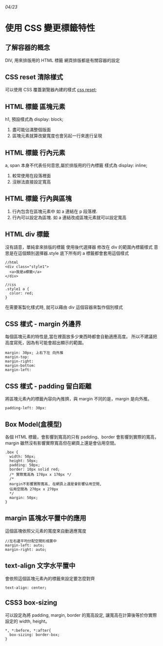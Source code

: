 ###### 04/23

# 使用 CSS 變更標籤特性

## 了解容器的概念

DIV, 用來排版用的 HTML 標籤
網頁排版都是有關容器的設定

## CSS reset 清除樣式

可以使用 CSS 覆蓋瀏覽器內建的樣式
[css reset](https://meyerweb.com/eric/tools/css/reset/);

## HTML 標籤 區塊元素

h1,
預設樣式為 display: block;

1. 盡可能佔滿整個版面
2. 區塊元素就算改變寬度也會另起一行來進行呈現

## HTML 標籤 行內元素

a,
span 本身不代表任何意思,屬於排版用的行內標籤
樣式為 display: inline;

1. 較常使用在段落裡面
2. 沒辦法直接設定寬高

## HTML 標籤 行內與區塊

1. 行內包含在區塊元素中 如 a 連結在 p 段落裡.
2. 行內可以設定為區塊. 如 a 連結改成區塊元素就可以設定寬高

## HTML div 標籤

沒有語意，單純拿來排版的標籤
使用後代選擇器
修改在 div 的範圍內標籤樣式
意思是在這個類別選擇器.style 底下所有的 a 標籤都會套用這個樣式

```
//html
<div class="style1">
  <a>我是a標籤</a>
</div>

//css
.style1 a {
  color: red;
}
```

在需要客製化樣式時, 就可以藉由 div 這個容器來製作個別樣式

## CSS 樣式 - margin 外邊界

每個區塊元素的特性是,當在裡面放多少東西時都會自動適應高度。
所以不建議把高度寫死，因為有可能會超出顯示的範圍。

```
margin: 30px; 上右下左 向外推
margin-top:
margin-right:
margin-bottom:
margin-left:
```

## CSS 樣式 - padding 留白距離

將區塊元素內的標籤內容向內推擠，與 margin 不同的是，margin 是向外推。

```
padding-left: 30px:
```

## Box Model(盒模型)

各個 HTML 標籤，會影響到寬高的只有 padding、border 會影響到實際的寬高，margin 雖然沒有影響實際寬高但在網頁上還是會佔用空間。

```
.box {
  width: 50px;
  height: 50px;
  padding: 50px;
  border: 10px solid red;
  /* 實際寬高為 170px x 170px */
  /*
  margin不影響實際寬高, 在網頁上還是會影響佔用空間,
  佔用空間為 270px x 270px
  */
  margin: 50px;
}
```

## margin 區塊水平置中的應用

這個區塊依照父元素的寬度來自動適應寬度

```
//左右邊平均分配空間形成置中
margin-left: auto;
margin-right: auto;
```

## text-align 文字水平置中

會依照這個區塊元素內的標籤來設定要怎麼對齊

```
text-align: center;
```

## CSS3 box-sizing

可以設定為將 padding, margin, border 的寬高設定, 讓寬高在計算後等於你實際設定的 width, height。

```
*, *:before, *:after{
  box-sizing: border-box;
}
```
